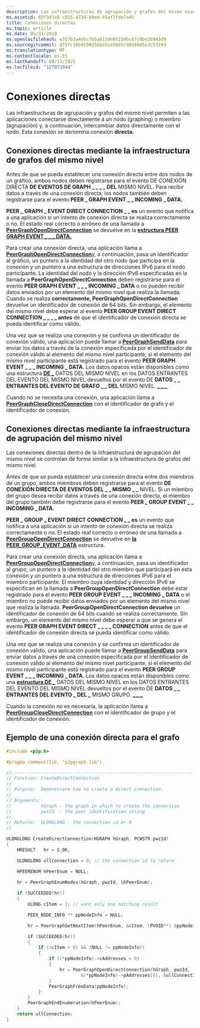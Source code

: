```yaml
---
description: Las infraestructuras de agrupación y grafos del mismo nivel permiten a las aplicaciones conectarse directamente a un nodo (graphing) o miembro (agrupación) y, a continuación, intercambiar datos directamente con el nodo. Esta conexión se denomina conexión directa.
ms.assetid: 65f3d3a5-c015-4724-b9ed-45af7fde7a45
title: Conexiones directas
ms.topic: article
ms.date: 05/31/2018
ms.openlocfilehash: e357b3a4ebc765a013de05234bc8fc9be20943d9
ms.sourcegitcommit: d75fc10b9f0825bbe5ce5045c90d4045e3c53243
ms.translationtype: MT
ms.contentlocale: es-ES
ms.lasthandoff: 09/13/2021
ms.locfileid: "127073944"
---
```

# <a name="direct-connections"></a>Conexiones directas

Las infraestructuras de agrupación y grafos del mismo nivel permiten a las aplicaciones conectarse directamente a un nodo (graphing) o miembro (agrupación) y, a continuación, intercambiar datos directamente con el nodo. Esta conexión se denomina conexión **directa.**

## <a name="direct-connections-using-the-peer-graphing-infrastructure"></a>Conexiones directas mediante la infraestructura de grafos del mismo nivel

Antes de que se pueda establecer una conexión directa entre dos nodos de un gráfico, ambos nodos deben registrarse para el evento DE CONEXIÓN DIRECTA **DE EVENTOS DE GRAPH \_ \_ \_ \_ DEL** MISMO NIVEL. Para recibir datos a través de una conexión directa, los nodos también deben registrarse para el evento **PEER \_ GRAPH EVENT \_ \_ INCOMING \_ DATA.**

**PEER \_ GRAPH \_ EVENT DIRECT CONNECTION \_ \_ es** un evento que notifica a una aplicación si un intento de conexión directa se realiza correctamente o no. El estado real correcto o erróneo de una llamada a [**PeerGraphOpenDirectConnection**](/windows/desktop/api/P2P/nf-p2p-peergraphopendirectconnection) se devuelve en la [**estructura PEER GRAPH EVENT \_ \_ \_ DATA.**](/windows/desktop/api/P2P/ns-p2p-peer_graph_event_data)

Para crear una conexión directa, una aplicación llama a [**PeerGraphOpenDirectConnection**](/windows/desktop/api/P2P/nf-p2p-peergraphopendirectconnection)y, a continuación, pasa un identificador al gráfico, un puntero a la identidad del otro nodo que participa en la conexión y un puntero a una estructura de direcciones IPv6 para el nodo participante. La identidad del nodo y la dirección IPv6 especificadas en la llamada a **PeerGraphOpenDirectConnection** deben registrarse para el evento **PEER GRAPH EVENT \_ \_ \_ INCOMING \_ DATA** o no pueden recibir datos enviados por un elemento del mismo nivel que realiza la llamada. Cuando se realiza **correctamente, PeerGraphOpenDirectConnection** devuelve un identificador de conexión de 64 bits. Sin embargo, el elemento del mismo nivel debe esperar al evento **PEER GROUP EVENT DIRECT CONNECTION \_ \_ \_ \_ antes** de que el identificador de conexión directa se pueda identificar como válido.

Una vez que se realiza una conexión y se confirma un identificador de conexión válido, una aplicación puede llamar a [**PeerGraphSendData**](/windows/desktop/api/P2P/nf-p2p-peergraphsenddata) para enviar los datos a través de la conexión especificada por el identificador de conexión válido al elemento del mismo nivel participante, si el elemento del mismo nivel participante está registrado para el evento **PEER GRAPH EVENT \_ \_ \_ INCOMING \_ DATA.** Los datos opacos están disponibles como una estructura [**DE \_**](/windows/desktop/api/P2P/ns-p2p-peer_data) DATOS DEL MISMO NIVEL en los DATOS ENTRANTES DEL EVENTO DEL MISMO NIVEL devueltos por el evento DE **DATOS \_ \_ ENTRANTES DEL EVENTO DE GRAFO \_ \_ DEL** MISMO NIVEL. [**\_ \_ \_**](/windows/desktop/api/P2P/ns-p2p-peer_event_incoming_data)

Cuando no se necesita una conexión, una aplicación llama a [**PeerGraphCloseDirectConnection**](/windows/desktop/api/P2P/nf-p2p-peergraphclosedirectconnection) con el identificador de grafo y el identificador de conexión.

## <a name="direct-connections-using-the-peer-grouping-infrastructure"></a>Conexiones directas mediante la infraestructura de agrupación del mismo nivel

Las conexiones directas dentro de la infraestructura de agrupación del mismo nivel se controlan de forma similar a la infraestructura de grafos del mismo nivel.

Antes de que se pueda establecer una conexión directa entre dos miembros de un grupo, ambos miembros deben registrarse para el evento **DE CONEXIÓN DIRECTA DE EVENTOS DEL \_ \_ MISMO \_ \_** NIVEL. Si un miembro del grupo desea recibir datos a través de una conexión directa, el miembro del grupo también debe registrarse para el evento **PEER \_ GROUP EVENT \_ \_ INCOMING \_ DATA.**

**PEER \_ GROUP \_ EVENT DIRECT CONNECTION \_ \_ es** un evento que notifica a una aplicación si un intento de conexión directa se realiza correctamente o no. El estado real correcto o erróneo de una llamada a [**PeerGroupOpenDirectConnection**](/windows/desktop/api/P2P/nf-p2p-peergroupopendirectconnection) se devuelve en [**la PEER_GROUP_EVENT_DATA**](/windows/win32/api/p2p/ns-p2p-peer_group_event_data-r1) estructura.

Para crear una conexión directa, una aplicación llama a [**PeerGroupOpenDirectConnection**](/windows/desktop/api/P2P/nf-p2p-peergroupopendirectconnection)y, a continuación, pasa un identificador al grupo, un puntero a la identidad del otro miembro que participará en esta conexión y un puntero a una estructura de direcciones IPv6 para el miembro participante. El miembro cuya identidad y dirección IPv6 se especifican en la llamada a **PeerGroupOpenDirectConnection** debe estar registrado para el evento **PEER GROUP EVENT \_ \_ \_ INCOMING \_ DATA** o el miembro no puede recibir datos enviados por un elemento del mismo nivel que realiza la llamada. **PeerGroupOpenDirectConnection devuelve** un identificador de conexión de 64 bits cuando se realiza correctamente. Sin embargo, un elemento del mismo nivel debe esperar a que se genera el evento **PEER GRAPH EVENT DIRECT \_ \_ \_ \_ CONNECTION** antes de que el identificador de conexión directa se pueda identificar como válido.

Una vez que se realiza una conexión y se confirma un identificador de conexión válido, una aplicación puede llamar a [**PeerGroupSendData**](/windows/desktop/api/P2P/nf-p2p-peergroupsenddata) para enviar datos a través de una conexión especificada por el identificador de conexión válido al elemento del mismo nivel participante, si el elemento del mismo nivel participante está registrado para el evento **PEER GROUP EVENT \_ \_ \_ INCOMING \_ DATA.** Los datos opacos están disponibles como una [**estructura DE \_**](/windows/desktop/api/P2P/ns-p2p-peer_data) DATOS DEL MISMO NIVEL en los DATOS ENTRANTES DEL EVENTO DEL MISMO NIVEL devueltos por el evento DE **DATOS \_ \_ ENTRANTES DEL EVENTO \_ DEL \_** MISMO GRUPO. [**\_ \_ \_**](/windows/desktop/api/P2P/ns-p2p-peer_event_incoming_data)

Cuando la conexión no es necesaria, la aplicación llama a [**PeerGroupCloseDirectConnection**](/windows/desktop/api/P2P/nf-p2p-peergroupclosedirectconnection) con el identificador de grupo y el identificador de conexión.

## <a name="example-of-a-direct-connection-for-graphing"></a>Ejemplo de una conexión directa para el grafo


```C++
#include <p2p.h>

#pragma comment(lib, "p2pgraph.lib")

//-----------------------------------------------------------------------------
// Function: CreateDirectConnection
//
// Purpose:  Demonstrate how to create a direct connection.
//
// Arguments:
//           hGraph - the graph in which to create the connection
//           pwzId  - the peer identification string
//
// Returns:  ULONGLONG - the connection id or 0
//

ULONGLONG CreateDirectConnection(HGRAPH hGraph, PCWSTR pwzId)
{
    HRESULT   hr = S_OK;

    ULONGLONG ullConnection = 0; // the connection id to return

    HPEERENUM hPeerEnum = NULL;
 
    hr = PeerGraphEnumNodes(hGraph, pwzId, &hPeerEnum);

    if (SUCCEEDED(hr))
    {
        ULONG cItem = 1; // want only one matching result

        PEER_NODE_INFO ** ppNodeInfo = NULL;

        hr = PeerGraphGetNextItem(hPeerEnum, &cItem, (PVOID**) &ppNodeInfo);

        if (SUCCEEDED(hr))
        {
            if ((cItem > 0) && (NULL != ppNodeInfo))
            {
                if ((*ppNodeInfo)->cAddresses > 0)
                {
                    hr = PeerGraphOpenDirectConnection(hGraph, pwzId,
                            &(*ppNodeInfo)->pAddresses[0], &ullConnection);
                }
                PeerGraphFreeData(ppNodeInfo);
            }
        }
        PeerGraphEndEnumeration(hPeerEnum);
    }
    return ullConnection;
}

```



 

 



